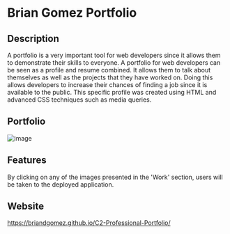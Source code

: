 # Brian Gomez Portfolio

## Description
A portfolio is a very important tool for web developers since it allows them to demonstrate their skills to everyone. A portfolio for web developers can be seen as a profile and resume combined. It allows them to talk about themselves as well as the projects that they have worked on. Doing this allows developers to increase their chances of finding a job since it is available to the public. This specific profile was created using HTML and advanced CSS techniques such as media queries. 

## Portfolio
![image](https://user-images.githubusercontent.com/69539559/138994801-4b3c19f3-58ea-4a9e-a3e9-ac700eb2491c.png)


## Features 
By clicking on any of the images presented in the 'Work' section, users will be taken to the deployed application.
 
## Website
https://briandgomez.github.io/C2-Professional-Portfolio/
